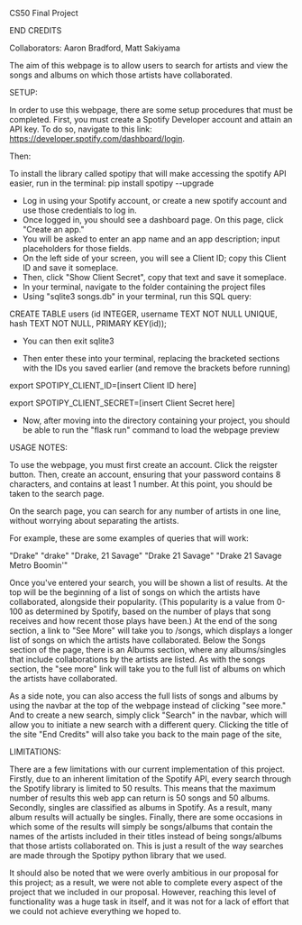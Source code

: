 CS50 Final Project

END CREDITS

Collaborators: Aaron Bradford, Matt Sakiyama

The aim of this webpage is to allow users to search for artists and view the songs and albums on which those artists have collaborated.

SETUP:

In order to use this webpage, there are some setup procedures that must be completed. First, you must create a Spotify Developer account and attain an API key. To do so, navigate to this link: https://developer.spotify.com/dashboard/login.

Then:

To install the library called spotipy that will make accessing the spotify API easier, run in the terminal:
pip install spotipy --upgrade

- Log in using your Spotify account, or create a new spotify account and use those credentials to log in.
- Once logged in, you should see a dashboard page. On this page, click "Create an app."
- You will be asked to enter an app name and an app description; input placeholders for those fields.
- On the left side of your screen, you will see a Client ID; copy this Client ID and save it someplace.
- Then, click "Show Client Secret", copy that text and save it someplace.
- In your terminal, navigate to the folder containing the project files
- Using "sqlite3 songs.db" in your terminal, run this SQL query:

CREATE TABLE users (id INTEGER, username TEXT NOT NULL UNIQUE, hash TEXT NOT NULL, PRIMARY KEY(id));

- You can then exit sqlite3

- Then enter these into your terminal, replacing the bracketed sections with the IDs you saved earlier (and remove the brackets before running)

export SPOTIPY_CLIENT_ID=[insert Client ID here]

export SPOTIPY_CLIENT_SECRET=[insert Client Secret here]

- Now, after moving into the directory containing your project, you should be able to run the "flask run" command to load the webpage preview

USAGE NOTES:

To use the webpage, you must first create an account. Click the reigster button. Then, create an account, ensuring that your password contains 8 characters, and contains at least 1 number. At this point, you should be taken to the search page.

On the search page, you can search for any number of artists in one line, without worrying about separating the artists.

For example, these are some examples of queries that will work:

"Drake" "drake" "Drake, 21 Savage" "Drake 21 Savage" "Drake 21 Savage Metro Boomin'"

Once you've entered your search, you will be shown a list of results. At the top will be the beginning of a list of songs on which the artists have collaborated, alongside their popularity. (This popularity is a value from 0-100 as determined by Spotify, based on the number of plays that song receives and how recent those plays have been.) At the end of the song section, a link to "See More" will take you to /songs, which displays a longer list of songs on which the artists have collaborated. Below the Songs section of the page, there is an Albums section, where any albums/singles that include collaborations by the artists are listed. As with the songs section, the "see more" link will take you to the full list of albums on which the artists have collaborated.

As a side note, you can also access the full lists of songs and albums by using the navbar at the top of the webpage instead of clicking "see more." And to create a new search, simply click "Search" in the navbar, which will allow you to initiate a new search with a different query. Clicking the title of the site "End Credits" will also take you back to the main page of the site, 

LIMITATIONS:

There are a few limitations with our current implementation of this project. Firstly, due to an inherent limitation of the Spotify API, every search through the Spotify library is limited to 50 results. This means that the maximum number of results this web app can return is 50 songs and 50 albums. Secondly, singles are classified as albums in Spotify. As a result, many album results will actually be singles. Finally, there are some occasions in which some of the results will simply be songs/albums that contain the names of the artists included in their titles instead of being songs/albums that those artists collaborated on. This is just a result of the way searches are made through the Spotipy python library that we used.

It should also be noted that we were overly ambitious in our proposal for this project; as a result, we were not able to complete every aspect of the project that we included in our proposal. However, reaching this level of functionality was a huge task in itself, and it was not for a lack of effort that we could not achieve everything we hoped to.
